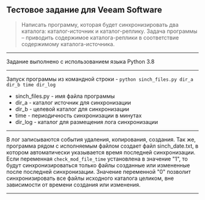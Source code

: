 ## Тестовое задание для Veeam Software

>Написать программу, которая будет синхронизировать два каталога: каталог-источник и каталог-реплику. 
Задача программы – приводить содержимое каталога-реплики в соответствие содержимому каталога-источника.

___
Задание выполнено с использованием языка Python 3.8
___

Запуск программы из командной строки - 
`python sinch_files.py dir_a dir_b time dir_log`
* sinch_files.py - имя файла программы
* dir_a - каталог источник для синхронизации
* dir_b - целевой каталог для синхронизации
* time - периодичность синхронизации в минутах
* dir_log - каталог для размещения лога синхронизации
___
В лог записываются события удаления, копирования, создания.
Так же, программа рядом с исполняемым файлом создает файл sinch_date.txt, в котором автоматически указывается время последней синхронизации.
Если переменная `check_mod_file_time` установлена в значение "1", то будут синхронизироваться только файлы созданные или измененные после последней синхронизации.
Значение переменной "0" позволит синхронизировать все файлы исходного каталога целиком, вне зависимости от времени создания или изменения. 
___